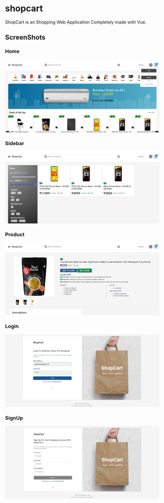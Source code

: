 # shopcart

ShopCart is an Shopping Web Application Completely made with Vue.


## ScreenShots

### Home
<img src="https://github.com/ajaykaju/ShopCart-Front_Vue/blob/main/ScreenShots/home.PNG?raw=true"/>

### Sidebar
<img src="https://github.com/ajaykaju/ShopCart-Front_Vue/blob/main/ScreenShots/categories.PNG?raw=true"/>

### Product
<img src="https://github.com/ajaykaju/ShopCart-Front_Vue/blob/main/ScreenShots/Product.PNG?raw=true"/>

### Login
<img src="https://github.com/ajaykaju/ShopCart-Front_Vue/blob/main/ScreenShots/Login.PNG?raw=true"/>

### SignUp
<img src="https://github.com/ajaykaju/ShopCart-Front_Vue/blob/main/ScreenShots/signup.PNG?raw=true"/>
